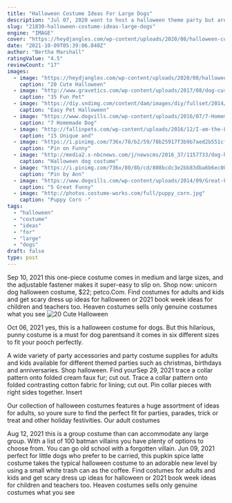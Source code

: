 ```yaml
---
title: "Halloween Costume Ideas For Large Dogs"
description: "Jul 07, 2020 want to host a halloween theme party but aren't sure where to start? browse our creative halloween party themesfor kids and adultsto get inspired by decorating ideas and"
slug: "21830-halloween-costume-ideas-large-dogs"
engine: "IMAGE"
cover: "https://heydjangles.com/wp-content/uploads/2020/08/halloween-costumes-for-extra-large-dogs-2-768x1380.png"
date: "2021-10-09T05:39:06.040Z"
author: "Bertha Marshall"
ratingValue: "4.5"
reviewCount: "17"
images:
  - image: "https://heydjangles.com/wp-content/uploads/2020/08/halloween-costumes-for-extra-large-dogs-2-768x1380.png"
    caption: "20 Cute Halloween"
  - image: "http://www.gravetics.com/wp-content/uploads/2017/08/dog-custumes-halloween.jpg"
    caption: "35 Fun Pet"
  - image: "https://diy.sndimg.com/content/dam/images/diy/fullset/2014/6/9/0/CI-Brian-Brainerd_bull-dog-in-ballerina-Halloween-costume_v.jpg.rend.hgtvcom.1280.1707.suffix/1420778852478.jpeg"
    caption: "Easy Pet Halloween"
  - image: "https://www.dogvills.com/wp-content/uploads/2016/07/7-Homemade-Dog-Costumes-That-Are-Too-Cute-For-Words.jpg"
    caption: "7 Homemade Dog"
  - image: "http://fallinpets.com/wp-content/uploads/2016/12/I-am-the-Lion-King.jpg"
    caption: "15 Unique and"
  - image: "https://i.pinimg.com/736x/78/b2/59/78b25917f3b9b7aed2b551cf062bb10b--halloween-costumes-for-dogs-pet-costumes.jpg"
    caption: "Pin on Funny"
  - image: "http://media2.s-nbcnews.com/j/newscms/2016_37/1157733/dog-halloween-costume-police-today-16-09-13_e8ada0a0a6da6048e801dec40b2e03ce.today-inline-large.jpg"
    caption: "Halloween dog costume"
  - image: "https://i.pinimg.com/736x/80/8b/cd/808bcdc3e2bb83dba6b6ec006da7e172--i-love-dogs-big-dogs.jpg"
    caption: "Pin by Ann"
  - image: "https://www.dogvills.com/wp-content/uploads/2014/09/Great-Funny-Halloween-Costumes-For-Large-Dogs.jpg"
    caption: "5 Great Funny"
  - image: "http://photos.costume-works.com/full/puppy_corn.jpg"
    caption: "Puppy Corn -"
tags:
  - "halloween"
  - "costume"
  - "ideas"
  - "for"
  - "large"
  - "dogs"
draft: false
type: post
---
```


Sep 10, 2021 this one-piece costume comes in medium and large sizes, and the adjustable fastener makes it super-easy to slip on. Shop now: unicorn dog halloween costume, $22; petco.Com. Find costumes for adults and kids and get scary dress up ideas for halloween or 2021 book week ideas for children and teachers too. Heaven costumes sells only genuine costumes  what you see
![20 Cute Halloween](https://heydjangles.com/wp-content/uploads/2020/08/halloween-costumes-for-extra-large-dogs-2-768x1380.png "20 Cute Halloween")

Oct 06, 2021 yes, this is a halloween costume for dogs. But this hilarious, punny costume is a must for dog parentsand it comes in six different sizes to fit your pooch perfectly.
<!--inArticleAds-->

<!--galleryOne-->

A wide variety of party accessories and party costume supplies for adults and kids available for different themed parties such as christmas, birthdays and anniversaries.  Shop halloween. Find yourSep 29, 2021 trace a collar pattern onto folded cream faux fur; cut out. Trace a collar pattern onto folded contrasting cotton fabric for lining; cut out. Pin collar pieces with right sides together. Insert
<!--inArticleAds-->

<!--galleryTwo-->

Our collection of halloween costumes features a huge assortment of ideas for adults, so youre sure to find the perfect fit for parties, parades, trick or treat and other holiday festivities. Our adult costumes
<!--galleryThree-->

Aug 12, 2021 this is a group costume than can accommodate any large group. With a list of 100 batman villains you have plenty of options to choose from. You can go old school with a forgotten villain. Jun 09, 2021 perfect for little dogs who prefer to be carried, this pupkin spice latte costume takes the typical halloween costume to an adorable new level by using a small white trash can as the coffee. Find costumes for adults and kids and get scary dress up ideas for halloween or 2021 book week ideas for children and teachers too. Heaven costumes sells only genuine costumes  what you see